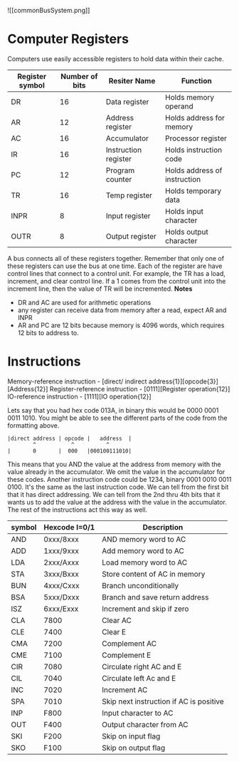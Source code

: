 ![[commonBusSystem.png]]
# Computer Registers
Computers use easily accessible registers to hold data within their cache.

| Register symbol | Number of bits | Resiter Name         | Function                     |
| --------------- | -------------- | -------------------- | ---------------------------- |
| DR              | 16             | Data register        | Holds memory operand         |
| AR              | 12             | Address register     | Holds address for memory     |
| AC              | 16             | Accumulator          | Processor register           |
| IR              | 16             | Instruction register | Holds instruction code       |
| PC              | 12             | Program counter      | Holds address of instruction |
| TR              | 16             | Temp register        | Holds temporary data         |
| INPR            | 8              | Input register       | Holds input character        |
| OUTR            | 8              | Output register      | Holds output character       |
A bus connects all of these registers together. Remember that only one of these registers can use the bus at one time. Each of the register are have control lines that connect to a control unit. For example, the TR has a load, increment, and clear control line. If a 1 comes from the control unit into the increment line, then the value of TR will be incremented. 
**Notes** 
- DR and AC are used for arithmetic operations
- any register can receive data from memory after a read, expect AR and INPR
- AR and PC are 12 bits because memory is 4096 words, which requires 12 bits to address to.
# Instructions
Memory-reference instruction - \[direct/ indirect address{1}]\[opcode{3}]\[Address{12}]
Register-reference instruction - \[0111]\[Register operation{12}]
IO-reference instruction - \[1111]\[IO operation{12}]

Lets say that you had hex code 013A, in binary this would be 0000 0001 0011 1010. You might be able to see the different parts of the code from the formatting above. 
```
|direct address | opcode |   address  |
        ^           ^          ^
|       0       |  000   |000100111010|
```
This means that you AND the value at the address from memory with the value already in the accumulator. We omit the value in the accumulator for these codes. 
Another instruction code could be 1234, binary 0001 0010 0011 0100. It's the same as the last instruction code. We can tell from the first bit that it has direct addressing. We can tell from the 2nd thru 4th bits that it wants us to add the value at the address with the value in the accumulator. The rest of the instructions act this way as well.

| symbol | Hexcode I=0/1 | Description                             |
| ------ | ------------- | --------------------------------------- |
| AND    | 0xxx/8xxx     | AND memory word to AC                   |
| ADD    | 1xxx/9xxx     | Add memory word to AC                   |
| LDA    | 2xxx/Axxx     | Load memory word to AC                  |
| STA    | 3xxx/Bxxx     | Store content of AC in memory           |
| BUN    | 4xxx/Cxxx     | Branch unconditionally                  |
| BSA    | 5xxx/Dxxx     | Branch and save return address          |
| ISZ    | 6xxx/Exxx     | Increment and skip if zero              |
| CLA    | 7800          | Clear AC                                |
| CLE    | 7400          | Clear E                                 |
| CMA    | 7200          | Complement AC                           |
| CME    | 7100          | Complement E                            |
| CIR    | 7080          | Circulate right AC and E                |
| CIL    | 7040          | Circulate left Ac and E                 |
| INC    | 7020          | Increment AC                            |
| SPA    | 7010          | Skip next instruction if AC is positive |
| INP    | F800          | Input character to AC                   |
| OUT    | F400          | Output character from AC                |
| SKI    | F200          | Skip on input flag                      |
| SKO    | F100          | Skip on output flag                     |
